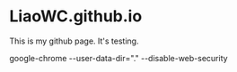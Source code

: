 # LiaoWC.github.io
This is my github page.
It's testing.

google-chrome --user-data-dir="." --disable-web-security
